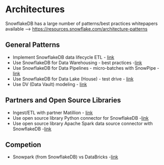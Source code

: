 # Architectures

SnowflakeDB has a large number of patterns/best practices whitepapers available --> https://resources.snowflake.com/architecture-patterns 

## General Patterns

- Implement SnowflakeDB data lifecycle ETL - [link](https://docs.snowflake.com/en/user-guide/data-lifecycle.html)
- Use SnowflakeDB for Data Warehousing - best practices -[link](https://resources.snowflake.com/data-warehousing-modernization/5-best-practices-for-data-warehouse-development)
- Use SnowflakeDB for Data Pipelines - micro-batches with SnowPipe - [link](https://resources.snowflake.com/architecture-patterns/004-ingestion-microbatch-ingestion-with-snowpipe-v2)
- Use SnowflakeDB for Data Lake (House) - test drive - [link](https://resources.snowflake.com/data-lake/test-driving-snowflake-for-data-lake)
- Use DV (Data Vault) modeling - [link](https://www.snowflake.com/blog/support-multiple-data-modeling-approaches-with-snowflake/)


## Partners and Open Source Libraries

- Ingest/ETL with partner Matillion - [link](https://resources.snowflake.com/architecture-patterns/snowflake-pattern-ingestion-ingestion-from-oracle-exadata-using-matillion)
- Use open source library Python connector for SnowflakeDB -[link](https://github.com/snowflakedb/snowflake-connector-python)
- Use open source library Apache Spark data source connector with SnowflakeDB -[link](https://github.com/snowflakedb/spark-snowflake)

## Competion

- Snowpark (from SnowflakeDB) vs DataBricks -[link](https://medium.com/codex/snowpark-the-databricks-killer-199a6ee9defc)

